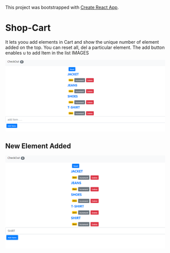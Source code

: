 This project was bootstrapped with [Create React App](https://github.com/facebook/create-react-app).

# Shop-Cart
It lets yoou add elements in Cart and show the unique number of element added on the top. You can reset all, del a particular element.
The add button enables u to add Item in the list
IMAGES

![SHOP-CART-IMAGE](./Images/FirstCapture.PNG)

## New Element Added
![NewElementAdded](NewElementAdded.PNG)
